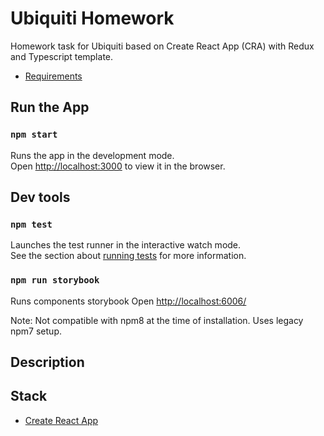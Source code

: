 # Ubiquiti Homework

Homework task for Ubiquiti based on Create React App (CRA) with Redux and Typescript template.

- [Requirements](./docs/homework-requirements.md)

## Run the App

### `npm start`

Runs the app in the development mode.\
Open [http://localhost:3000](http://localhost:3000) to view it in the browser.

## Dev tools

### `npm test`

Launches the test runner in the interactive watch mode.\
See the section about [running tests](https://facebook.github.io/create-react-app/docs/running-tests) for more information.

### `npm run storybook`

Runs components storybook
Open [http://localhost:6006/](http://localhost:6006/)

Note: Not compatible with npm8 at the time of installation. Uses legacy npm7 setup.

## Description

## Stack

- [Create React App](./docs/create-react-app.md)

